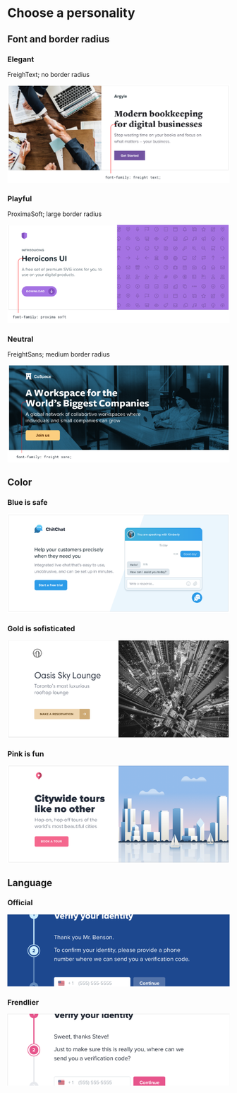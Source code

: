# Choose a personality

## Font and border radius

### **Elegant**&#x20;

FreighText; no border radius

![](../.gitbook/assets/elegant.png)

### **Playful**&#x20;

ProximaSoft; large border radius

![](../.gitbook/assets/playful.png)

### **Neutral**

FreightSans; medium border radius

![](../.gitbook/assets/neutral.png)

## Color

### **Blue is safe**

![](../.gitbook/assets/blue.png)

### **Gold is sofisticated**

![](../.gitbook/assets/gold.png)

### **Pink is fun**

![](../.gitbook/assets/pink.png)

## Language

### **Official**

![](../.gitbook/assets/official.png)

### **Frendlier**

![](../.gitbook/assets/friendly.png)
